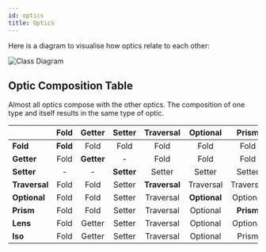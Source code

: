 ```yaml
---
id: optics
title: Optics
---
```


Here is a diagram to visualise how optics relate to each other:

![Class Diagram](../img/class-diagram.png)



## Optic Composition Table

Almost all optics compose with the other optics. The composition of one type and itself results in the same type of optic.

|               | Fold       | Getter     | Setter     | Traversal    | Optional   | Prism      | Lens       | Iso        |
| ------------- |:----------:|:----------:|:----------:|:------------:|:----------:|:----------:|:----------:|:----------:|
| **Fold**      | **Fold**   | Fold       | Fold       | Fold         | Fold       | Fold       | Fold       | Fold       |
| **Getter**    | Fold       | **Getter** | -          | Fold         | Fold       | Fold       | Getter     | Getter     |
| **Setter**    | -          | -          | **Setter** | Setter       | Setter     | Setter     | Setter     | Setter     |
| **Traversal** | Fold       | Fold       | Setter     |**Traversal** | Traversal  | Traversal  | Traversal  | Traversal  |
| **Optional**  | Fold       | Fold       | Setter     | Traversal    |**Optional**| Optional   | Optional   | Optional   |
| **Prism**     | Fold       | Fold       | Setter     | Traversal    | Optional   | **Prism**  | Optional   | Prism      |
| **Lens**      | Fold       | Getter     | Setter     | Traversal    | Optional   | Optional   |**Lens**    | Lens       |
| **Iso**       | Fold       | Getter     | Setter     | Traversal    | Optional   | Prism      | Lens       |**Iso**     |
